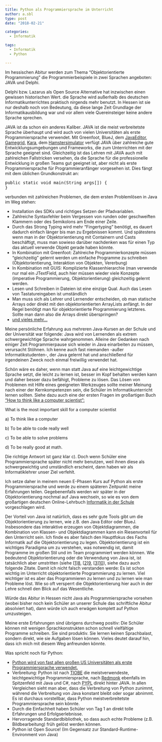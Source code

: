 ```yaml
---
title: Python als Programmiersprache im Unterricht
author: a.sbl
type: post
date: "2018-02-21"

categories:
  - Informatik

tags:
  - Informatik
  - Python

---
```

Im hessischen Abitur werden zum Thema &#8220;Objektorientierte Programmierung&#8221; die Programmierbeispiele in zwei Sprachen angeboten: JAVA und Delphi.

Delphi bzw. Lazarus als Open Source Alternative hat inzwischen einen gewissen historischen Wert. die Sprache wird außerhalb des deutschen Informatikunterrichtes praktisch nirgends mehr benutzt. In Hessen ist sie nur deshalb noch von Bedeutung, da diese lange Zeit Grundlage der Informatikausbildung war und vor allem viele Quereinsteiger keine andere Sprache sprechen.

JAVA ist da schon ein anderes Kaliber. JAVA ist die meist verbreitetste Sprache überhaupt und wird auch von vielen Universitäten als erste Programmiersprache verwendet. Mit Greenfoot, BlueJ, dem [JavaEditor][1], [Gamegrid][2], [Kara][3], dem [Hamstersimulator][4] verfügt JAVA über zahlreiche gute Entwicklungsumgebungen und Frameworks, die zum Unterrichten mit der Sprache geeignet sind. Gleichzeitig ist das Lehren mit JAVA auch mit zahlreichen Fallstricken versehen, da die Sprache für die professionelle Entwicklung in großen Teams gut geeignet ist, aber nicht als erste Programmiersprache für Programmieranfänger vorgesehen ist. Dies fängt mit dem üblichen Grundkonstrukt an:

<pre class="EnlighterJSRAW" data-enlighter-language="java">public static void main(String args[]) {
}</pre>

verbunden mit zahlreichen Problemen, die dem ersten Problemlösen in Java im Weg stehen:

  * Installation des SDKs und richtiges Setzen der Pfadvariablen.
  * Zahlreiche Syntaxfehler beim Vergessen von runden oder geschweiften Klammern oder des Semikolons am Ende einer Zeile.
  * Durch das Strong Typing wird mehr &#8220;Fingertyping&#8221; benötigt, es dauert dadurch einfach länger bis man zu Ergebnissen kommt. Und spätestens wenn man in der Objektorientierung mit Containern und Casts beschäftigt, muss man sowieso darüber nachdenken was für einen Typ das aktuell verwende Objekt gerade haben könnte.
  * In Kombination mit Greenfoot: Zahlreiche Programmierkonzepte müssen &#8220;gleichzeitig&#8221; gelernt werden um einfache Programme zu schreiben (Objektorientierung, Interaktion von Objekten, Vererbung)
  * In Kombination mit GUIS: Komplizierte Klassenhierarchie (man verwende nur mal ein JTextField, auch hier müssen wieder viele Konzepte (imperative Programmierung, Objektorientierung) gleichzeitig gelernt werden.
  * Lesen und Schreiben in Dateien ist eine einzige Qual. Auch das Lesen von Tastatureingaben ist umständlich
  * Man muss sich als Lehrer und Lernender entscheiden, ob man statische Arrays oder direkt mit den objektorientierten ArrayLists anfängt. In der Regel benötigt man für objektorientierte Programmierung letzteres. Sollte man dann also die Arrays direkt überspringen?
  * [und vieles mehr&#8230;][5]

Meine persönliche Erfahrung aus mehreren Java-Kursen an der Schule und der Universität war folgende: Java wird von Lernenden als extrem schwergewichtige Sprache wahrgenommen. Alleine der Gedanken nach einiger Zeit Programmierpause sich wieder in Java einarbeiten zu müssen, verursacht Stöhnen. Ich kenne auch fast niemanden -außer Informatikstudenten-, der Java gelernt hat und anschließend für irgendeinen Zweck noch einmal freiwillig verwendet hat.

Schön wäre es daher, wenn man statt Java auf eine leichtgewichtige Sprache setzt, die leicht zu lernen ist, besser im Kopf behalten werden kann und daher besser dazu befähigt, Probleme zu lösen. Das Lösen von Problemen mit Hilfe eines geeigneten Werkzeuges sollte meiner Meinung nach einer der Kernkompetenzen sein, die Schüler im Informatikunterricht lernen sollten. Siehe dazu auch eine der ersten Fragen im großartigen Buch [&#8220;How to think like a computer scientist&#8221;:][6]

What is the most important skill for a computer scientist

a) To think like a computer
  
b) To be able to code really well
  
c) To be able to solve problems
  
d) To be really good at math.

Die richtige Antwort ist ganz klar c). Doch wenn Schüler eine Programmiersprache später nicht mehr benutzen, weil ihnen diese als schwergewichtig und umständlich erscheint, dann haben wir als Informatiklehrer unser Ziel verfehlt.

Ich setze daher in meinem neuen E-Phasen Kurs auf Python als erste Programmiersprache und werde zu einem späteren Zeitpunkt meine Erfahrungen teilen. Gegebenenfalls werden wir später in der Objektorientierung nochmal auf Java wechseln, so wie es von dem großartigen deutschen Online-Lehrbuch [Informatik in der Schule][7] vorgeschlagen wird.

Der Vorteil von Java ist natürlich, dass es sehr gute Tools gibt um die Objektorientierung zu lernen, wie z.B. den Java Editor oder BlueJ. Insbesondere das interaktive erzeugen von Objektdiagrammen, die Kombination von Klassen- und Objektdiagrammen kann ein Riesenvorteil für den Unterricht sein. Ich finde es aber falsch den Hauptfokus des Fachs Informatik auf die Objektorientierung zu legen. Objektorientierung ist ein wichtiges Paradigma um zu verstehen, was notwendig ist, damit Programme im großen Stil und im Team programmiert werden können. Wie bedeutend Objektorientierung oder die Verwendung von Java ist, ist tatsächlich aber umstritten (siehe [[1]][8], [[2]][9], [[3]][10]), siehe dazu auch folgende Zitate. Damit ich nicht falsch verstanden werde: Es ist schon wichtig im Unterricht objektorientierte Programmierung zu lernen. Viel wichtiger ist es aber das Programmieren zu lernen und zu lernen wie man Probleme löst. Wie so oft versperrt die Objektorientierung hier auch in der Lehre schnell den Blick auf das Wesentliche.

Würde das Abitur in Hessen nicht Java als Programmiersprache vorsehen (wobei bisher noch kein Schüler an unserer Schule das schriftliche Abitur absolviert hat), dann würde ich auch erwägen komplett auf Python umzusteigen.

Meine erste Erfahrungen sind übrigens durchweg positiv: Die Schüler können mit wenigen Sprachkonstrukten schon schnell vielfältige Programme schreiben. Sie sind produktiv. Sie lernen keinen Sprachbalast, sondern direkt, wie sie Aufgaben lösen können. Vieles deutet darauf hin, dass ich mich mit diesem Weg anfreunden könnte.

Was spricht noch für Python:

  * [Python wird von fast allen großen US Universitäten als erste Programmiersprache verwendet.][11]
  * Verbreitung: Python ist nach [TIOBE][12] die meistverwendeste, leichtgewichtige Programmiersprache, nach [Redmonk][13] ebenfalls im Spitzenfeld mit Java und C#, nach [PYPL][14] direkt hinter JAVA. In allen Vergleichen sieht man aber, dass die Verbreitung von Python zunimmt, während die Verbreitung von Java konstant bleibt oder sogar abnimmt. Es ist durchaus vorstellbar, dass Python meistverbreitetste Programmiersprache sein könnte.
  * Durch die Einfachheit haben Schüler von Tag 1 an direkt tolle Erfahrungen und Erfolgserlebnisse.
  * Hervorragende Standardbibliothek, so dass auch echte Probleme (z.B. Bildbearbeitung) früh gelöst werden können.
  * Python ist Open Source! (Im Gegensatz zur Standard-Runtime-Environment von Java)

 [1]: http://javaeditor.org/doku.php
 [2]: http://www.java-online.ch/gamegrid/index.php
 [3]: https://www.swisseduc.ch/informatik/karatojava/javakara/
 [4]: http://www.java-hamster-modell.de/simulator.html
 [5]: https://pythonconquerstheuniverse.wordpress.com/03-10-2009
 [6]: http://interactivepython.org/runestone/static/thinkcspy/GeneralIntro/Algorithms.html
 [7]: https://www.inf-schule.de/content/14-lehrkraefte/3-umsetzunglehrplaene/2-grundfach/2-objectsfirstjava/WarumJavaPython.pdf
 [8]: https://www.codeproject.com/Articles/580877/Is-Object-Oriented-Programming-Overrated-Another-V
 [9]: https://content.pivotal.io/blog/all-evidence-points-to-oop-being-bullshit
 [10]: http://wiki.c2.com/?ArgumentsAgainstOop
 [11]: https://cacm.acm.org/blogs/blog-cacm/176450-python-is-now-the-most-popular-introductory-teaching-language-at-top-u-s-universities/fulltext
 [12]: https://www.tiobe.com/tiobe-index/
 [13]: http://redmonk.com/sogrady/08-06-2017
 [14]: http://pypl.github.io/PYPL.html